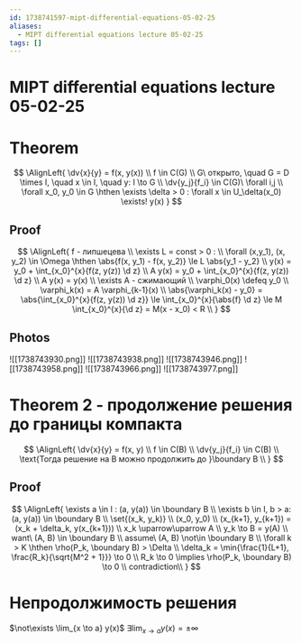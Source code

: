 ```yaml
---
id: 1738741597-mipt-differential-equations-05-02-25
aliases:
  - MIPT differential equations lecture 05-02-25
tags: []
---
```


# MIPT differential equations lecture 05-02-25
# Theorem
$$
\AlignLeft{
\dv{x}{y} = f(x, y(x)) \\
f \in C(G) \\
G\ открыто, \quad G = D \times I, \quad x \in I, \quad y: I \to G \\
\dv{y_j}{f_i} \in C(G)\ \forall i,j \\
\forall x_0, y_0 \in G \hthen \exists \delta > 0 : 
\forall x \in U_\delta(x_0) \exists! y(x)
}
$$
## Proof
$$
\AlignLeft{
f - липшецева \\
\exists L = const > 0 : \\
\forall (x,y_1), (x, y_2) \in \Omega \hthen
\abs{f(x, y_1) - f(x, y_2)} \le L \abs{y_1 - y_2} \\
y(x) = y_0 + \int_{x_0}^{x}{f(z, y(z)) \d z} \\
A y(x) = y_0 + \int_{x_0}^{x}{f(z, y(z)) \d z} \\
A y(x) = y(x) \\
\exists A - сжимающий \\
\varphi_0(x) \defeq y_0 \\
\varphi_k(x) = A \varphi_{k-1}(x) \\
\abs{\varphi_k(x) - y_0} = \abs{\int_{x_0}^{x}{f(z, y(z)) \d z}} \le 
\int_{x_0}^{x}{\abs{f} \d z} \le M \int_{x_0}^{x}{\d z} = M(x - x_0) < R \\
}
$$
## Photos
![[1738743930.png]]
![[1738743938.png]]
![[1738743946.png]]
![[1738743958.png]]
![[1738743966.png]]
![[1738743977.png]]

# Theorem 2 - продолжение решения до границы компакта
$$
\AlignLeft{
\dv{x}{y} = f(x, y) \\
f \in C(B) \\
\dv{y_j}{f_i} \in C(B) \\
\text{Тогда решение на B можно продолжить до }\boundary B \\
}
$$
## Proof
$$
\AlignLeft{
\exists a \in I : (a, y(a)) \in \boundary B \\
\exists b \in I, b > a: (a, y(a)) \in \boundary B \\
\set{(x_k, y_k)} \\
(x_0, y_0) \\
(x_{k+1}, y_{k+1}) = (x_k + \delta_k, y(x_{k+1})) \\
x_k \uparrow\uparrow A \\
y_k \to B = y(A) \\
want\ (A, B) \in \boundary B \\
assume\ (A, B) \not\in \boundary B \\
\forall k > K \hthen \rho(P_k, \boundary B) > \Delta \\
\delta_k = \min{\frac{1}{L+1}, \frac{R_k}{\sqrt{M^2 + 1}}} \to 0 \\
R_k \to 0 \implies \rho(P_k, \boundary B) \to 0 \\
contradiction\\
}
$$
# Непродолжимость решения
$\not\exists \lim_{x \to a} y(x)$
$\exists \lim_{x \to a} y(x) = \pm \infty$

